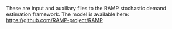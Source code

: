These are input and auxiliary files to the RAMP stochastic demand estimation framework. The model is available here: https://github.com/RAMP-project/RAMP